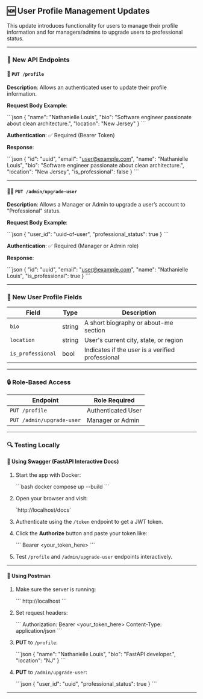 ## 🆕 User Profile Management Updates

This update introduces functionality for users to manage their profile information and for managers/admins to upgrade users to professional status.

---

### 🔧 New API Endpoints

#### 📄 `PUT /profile`
**Description**: Allows an authenticated user to update their profile information.

**Request Body Example**:

\`\`\`json
{
  "name": "Nathanielle Louis",
  "bio": "Software engineer passionate about clean architecture.",
  "location": "New Jersey"
}
\`\`\`

**Authentication**: ✅ Required (Bearer Token)

**Response**:

\`\`\`json
{
  "id": "uuid",
  "email": "user@example.com",
  "name": "Nathanielle Louis",
  "bio": "Software engineer passionate about clean architecture.",
  "location": "New Jersey",
  "is_professional": false
}
\`\`\`

---

#### 🧑‍💼 `PUT /admin/upgrade-user`
**Description**: Allows a Manager or Admin to upgrade a user’s account to "Professional" status.

**Request Body Example**:

\`\`\`json
{
  "user_id": "uuid-of-user",
  "professional_status": true
}
\`\`\`

**Authentication**: ✅ Required (Manager or Admin role)

**Response**:

\`\`\`json
{
  "id": "uuid",
  "email": "user@example.com",
  "name": "Nathanielle Louis",
  "is_professional": true
}
\`\`\`

---

### 📝 New User Profile Fields

| Field             | Type   | Description                                 |
|------------------|--------|---------------------------------------------|
| `bio`            | string | A short biography or about-me section       |
| `location`       | string | User's current city, state, or region       |
| `is_professional`| bool   | Indicates if the user is a verified professional |

---

### 🔒 Role-Based Access

| Endpoint                   | Role Required       |
|---------------------------|---------------------|
| `PUT /profile`            | Authenticated User  |
| `PUT /admin/upgrade-user` | Manager or Admin    |

---

### 🔍 Testing Locally

#### 🧪 Using Swagger (FastAPI Interactive Docs)

1. Start the app with Docker:

   \`\`\`bash
   docker compose up --build
   \`\`\`

2. Open your browser and visit:

   \`http://localhost/docs\`

3. Authenticate using the `/token` endpoint to get a JWT token.

4. Click the **Authorize** button and paste your token like:

   \`\`\`
   Bearer <your_token_here>
   \`\`\`

5. Test `/profile` and `/admin/upgrade-user` endpoints interactively.

---

#### 🧪 Using Postman

1. Make sure the server is running:

   \`\`\`
   http://localhost
   \`\`\`

2. Set request headers:

   \`\`\`
   Authorization: Bearer <your_token_here>
   Content-Type: application/json
   \`\`\`

3. **PUT** to `/profile`:

   \`\`\`json
   {
     "name": "Nathanielle Louis",
     "bio": "FastAPI developer.",
     "location": "NJ"
   }
   \`\`\`

4. **PUT** to `/admin/upgrade-user`:

   \`\`\`json
   {
     "user_id": "uuid",
     "professional_status": true
   }
   \`\`\`

---
